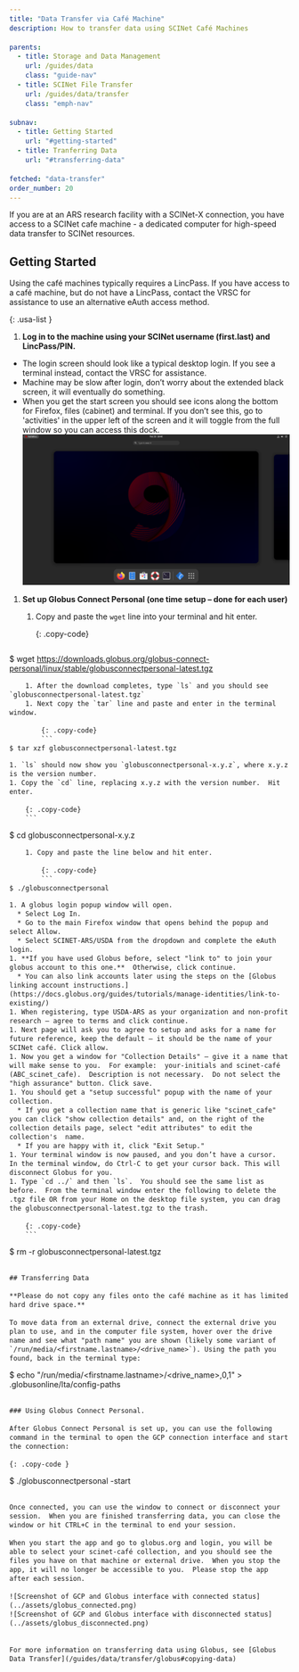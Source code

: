 ```yaml
---
title: "Data Transfer via Café Machine"
description: How to transfer data using SCINet Café Machines

parents:
  - title: Storage and Data Management
    url: /guides/data
    class: "guide-nav"
  - title: SCINet File Transfer
    url: /guides/data/transfer
    class: "emph-nav"

subnav:
  - title: Getting Started
    url: "#getting-started"
  - title: Tranferring Data
    url: "#transferring-data"

fetched: "data-transfer"
order_number: 20
---
```


If you are at an ARS research facility with a SCINet-X connection, you have access to a SCINet cafe machine - a dedicated computer for high-speed data transfer to SCINet resources. <!--excerpt-->

## Getting Started

Using the café machines typically requires a LincPass.  If you have access to a café machine, but do not have a LincPass, contact the VRSC for assistance to use an alternative eAuth access method.

{: .usa-list }
1. **Log in to the machine using your SCINet username (first.last) and LincPass/PIN.**
  * The login screen should look like a typical desktop login.  If you see a terminal instead, contact the VRSC for assistance.
  * Machine may be slow after login, don’t worry about the extended black screen, it will eventually do something.
  * When you get the start screen you should see icons along the bottom for Firefox, files (cabinet) and terminal.  If you don’t see this, go to 'activities' in the upper left of the screen and it will toggle from the full window so you can access this dock.  
    ![Screenshot of the desktop with icon dock](../assets/cafe_desktop_ribbon.png)

1. **Set up Globus Connect Personal (one time setup – done for each user)**
    1. Copy and paste the `wget` line into your terminal and hit enter.  
        
        {: .copy-code}
        ```
$ wget https://downloads.globus.org/globus-connect-personal/linux/stable/globusconnectpersonal-latest.tgz 
```
    1. After the download completes, type `ls` and you should see `globusconnectpersonal-latest.tgz`
    1. Next copy the `tar` line and paste and enter in the terminal window.  

        {: .copy-code}
        ```
$ tar xzf globusconnectpersonal-latest.tgz 
```
    1. `ls` should now show you `globusconnectpersonal-x.y.z`, where x.y.z is the version number.  
    1. Copy the `cd` line, replacing x.y.z with the version number.  Hit enter. 

        {: .copy-code}
        ```
$ cd globusconnectpersonal-x.y.z 
```
    1. Copy and paste the line below and hit enter. 
        
        {: .copy-code}
        ```
$ ./globusconnectpersonal 
```
    1. A globus login popup window will open.  
      * Select Log In.  
      * Go to the main Firefox window that opens behind the popup and select Allow.  
      * Select SCINET-ARS/USDA from the dropdown and complete the eAuth login. 
    1. **If you have used Globus before, select "link to" to join your globus account to this one.**  Otherwise, click continue.
      * You can also link accounts later using the steps on the [Globus linking account instructions.](https://docs.globus.org/guides/tutorials/manage-identities/link-to-existing/)
    1. When registering, type USDA-ARS as your organization and non-profit research – agree to terms and click continue. 
    1. Next page will ask you to agree to setup and asks for a name for future reference, keep the default – it should be the name of your SCINet café. Click allow. 
    1. Now you get a window for "Collection Details" – give it a name that will make sense to you.  For example:  your-initials and scinet-café (ABC_scinet_cafe).  Description is not necessary.  Do not select the "high assurance" button. Click save. 
    1. You should get a "setup successful" popup with the name of your collection. 
      * If you get a collection name that is generic like "scinet_cafe" you can click "show collection details" and, on the right of the collection details page, select "edit attributes" to edit the collection's  name.  
      * If you are happy with it, click "Exit Setup."   
    1. Your terminal window is now paused, and you don’t have a cursor.  In the terminal window, do Ctrl-C to get your cursor back. This will disconnect Globus for you.
    1. Type `cd ../` and then `ls`.  You should see the same list as before.  From the terminal window enter the following to delete the .tgz file OR from your Home on the desktop file system, you can drag the globusconnectpersonal-latest.tgz to the trash.   
        
        {: .copy-code}
        ```
$ rm -r globusconnectpersonal-latest.tgz 
```

## Transferring Data

**Please do not copy any files onto the café machine as it has limited hard drive space.** 

To move data from an external drive, connect the external drive you plan to use, and in the computer file system, hover over the drive name and see what "path name" you are shown (likely some variant of `/run/media/<firstname.lastname>/<drive_name>`). Using the path you found, back in the terminal type: 
```
$ echo "/run/media/<firstname.lastname>/<drive_name>,0,1" > .globusonline/lta/config-paths
```

### Using Globus Connect Personal.   

After Globus Connect Personal is set up, you can use the following command in the terminal to open the GCP connection interface and start the connection:

{: .copy-code }
```
$ ./globusconnectpersonal -start							 
```  

Once connected, you can use the window to connect or disconnect your session.  When you are finished transferring data, you can close the window or hit CTRL+C in the terminal to end your session.  

When you start the app and go to globus.org and login, you will be able to select your scinet-café collection, and you should see the files you have on that machine or external drive.  When you stop the app, it will no longer be accessible to you.  Please stop the app after each session. 

![Screenshot of GCP and Globus interface with connected status](../assets/globus_connected.png)
![Screenshot of GCP and Globus interface with disconnected status](../assets/globus_disconnected.png)


For more information on transferring data using Globus, see [Globus Data Transfer](/guides/data/transfer/globus#copying-data)